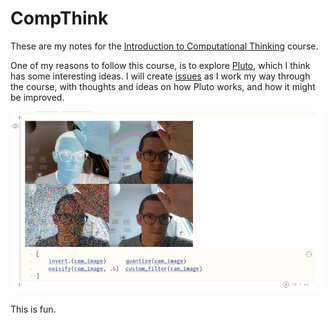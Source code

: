 # CompThink

These are my notes for the [Introduction to Computational Thinking](https://computationalthinking.mit.edu/Spring21/) course.

One of my reasons to follow this course, is to explore [Pluto](https://plutojl.org/),
which I think has some interesting ideas. I will create [issues](https://github.com/vangberg/CompThink/issues)
as I work my way through the course, with thoughts and ideas on how Pluto works,
and how it might be improved.

![My very first image filters](webcam.png)

This is fun.
